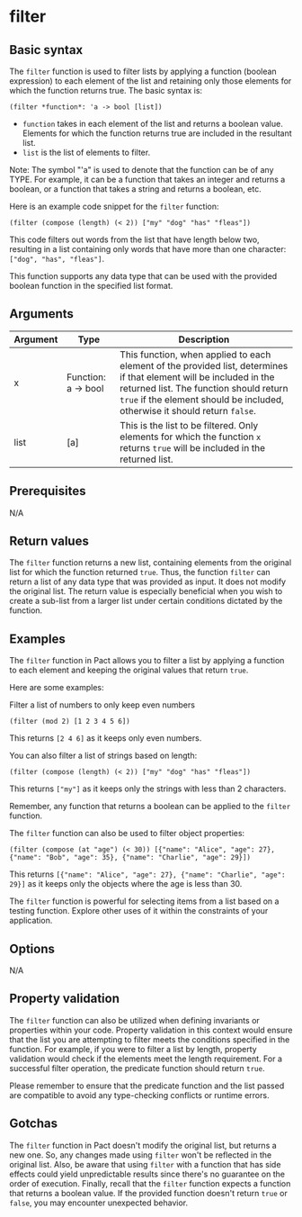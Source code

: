 # filter

## Basic syntax

The `filter` function is used to filter lists by applying a function (boolean expression) to each element of the list and retaining only those elements for which the function returns true. The basic syntax is:

```pact
(filter *function*: 'a -> bool [list])
```

* `function` takes in each element of the list and returns a boolean value. Elements for which the function returns true are included in the resultant list.
* `list` is the list of elements to filter.

Note: The symbol "'a" is used to denote that the function can be of any TYPE. For example, it can be a function that takes an integer and returns a boolean, or a function that takes a string and returns a boolean, etc. 

Here is an example code snippet for the `filter` function:

```pact
(filter (compose (length) (< 2)) ["my" "dog" "has" "fleas"])
```

This code filters out words from the list that have length below two, resulting in a list containing only words that have more than one character: `["dog", "has", "fleas"]`. 

This function supports any data type that can be used with the provided boolean function in the specified list format.

## Arguments

| Argument | Type | Description |
| --- | --- | --- |
| x | Function: a -> bool | This function, when applied to each element of the provided list, determines if that element will be included in the returned list. The function should return `true` if the element should be included, otherwise it should return `false`. |
| list | [a] | This is the list to be filtered. Only elements for which the function `x` returns `true` will be included in the returned list. |

## Prerequisites

N/A

## Return values

The `filter` function returns a new list, containing elements from the original list for which the function returned `true`. Thus, the function `filter` can return a list of any data type that was provided as input. It does not modify the original list. The return value is especially beneficial when you wish to create a sub-list from a larger list under certain conditions dictated by the function.

## Examples

The `filter` function in Pact allows you to filter a list by applying a function to each element and keeping the original values that return `true`. 

Here are some examples:

Filter a list of numbers to only keep even numbers

```pact
(filter (mod 2) [1 2 3 4 5 6])
```
This returns `[2 4 6]` as it keeps only even numbers.

You can also filter a list of strings based on length:

```pact
(filter (compose (length) (< 2)) ["my" "dog" "has" "fleas"])
```
This returns `["my"]` as it keeps only the strings with less than 2 characters.

Remember, any function that returns a boolean can be applied to the `filter` function. 

The `filter` function can also be used to filter object properties:

```pact
(filter (compose (at "age") (< 30)) [{"name": "Alice", "age": 27}, {"name": "Bob", "age": 35}, {"name": "Charlie", "age": 29}])
```
This returns `[{"name": "Alice", "age": 27}, {"name": "Charlie", "age": 29}]` as it keeps only the objects where the age is less than 30.

The `filter` function is powerful for selecting items from a list based on a testing function. Explore other uses of it within the constraints of your application.


## Options

N/A

## Property validation

The `filter` function can also be utilized when defining invariants or properties within your code. Property validation in this context would ensure that the list you are attempting to filter meets the conditions specified in the function. For example, if you were to filter a list by length, property validation would check if the elements meet the length requirement. For a successful filter operation, the predicate function should return `true`. 

Please remember to ensure that the predicate function and the list passed are compatible to avoid any type-checking conflicts or runtime errors.

## Gotchas

The `filter` function in Pact doesn't modify the original list, but returns a new one. So, any changes made using `filter` won't be reflected in the original list. Also, be aware that using `filter` with a function that has side effects could yield unpredictable results since there's no guarantee on the order of execution. Finally, recall that the `filter` function expects a function that returns a boolean value. If the provided function doesn't return `true` or `false`, you may encounter unexpected behavior.

